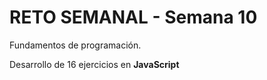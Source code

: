# RETO SEMANAL - Semana 10
 Fundamentos de programación.

Desarrollo de 16 ejercicios en **JavaScript**